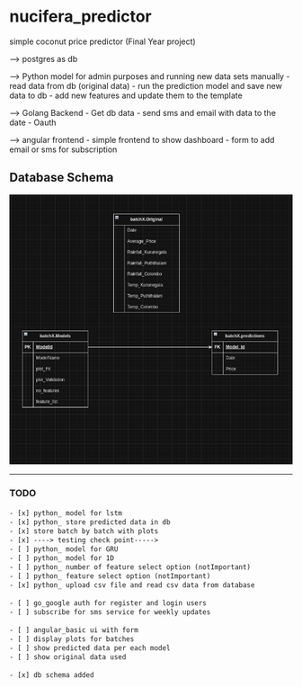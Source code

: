 # nucifera_predictor
simple coconut price predictor (Final Year project)

--> postgres as db

--> Python model for admin purposes and running new data sets manually
    - read data from db (original data)
    - run the prediction model and save new data to db
    - add new features and update them to the template

--> Golang Backend
    - Get db data
    - send sms and email with data to the date
    - Oauth

--> angular frontend
    - simple frontend to show dashboard
    - form to add email or sms for subscription 

## Database Schema
![alt text](https://github.com/kasunJKD/nucifera_predictor/blob/main/docs/dbSchema.png "Db schema")

--- 

### TODO

    - [x] python_ model for lstm
    - [x] python_ store predicted data in db
    - [x] store batch by batch with plots
    - [x] ----> testing check point----->
    - [ ] python_ model for GRU
    - [ ] python_ model for 1D
    - [ ] python_ number of feature select option (notImportant)
    - [ ] python_ feature select option (notImportant)
    - [x] python_ upload csv file and read csv data from database 

    - [ ] go_google auth for register and login users
    - [ ] subscribe for sms service for weekly updates

    - [ ] angular_basic ui with form
    - [ ] display plots for batches 
    - [ ] show predicted data per each model
    - [ ] show original data used 

    - [x] db schema added
